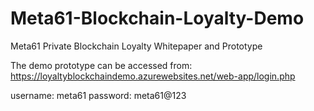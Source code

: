 # Meta61-Blockchain-Loyalty-Demo
Meta61 Private Blockchain Loyalty Whitepaper and Prototype

The demo prototype can be accessed from:
https://loyaltyblockchaindemo.azurewebsites.net/web-app/login.php

username: meta61
password: meta61@123
